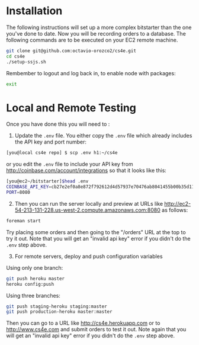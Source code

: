 Installation
============
The following instructions will set up a more complex bitstarter than the
one you've done to date. Now you will be recording orders to a database.
The following commands are to be executed on your EC2 remote machine.

```sh
git clone git@github.com:octavio-orozco2/cs4e.git
cd cs4e
./setup-ssjs.sh
```
Rembember to logout and log back in, to enable node with packages:

```sh
exit 
```


Local and Remote Testing
========================
Once you have done this you will need to :
 

1. Update the `.env` file. You either copy the `.env` file which already includes the API key and port number:

```bash
[you@local cs4e repo] $ scp .env h1:~/cs4e
```

or you edit the `.env` file to include your API key from
http://coinbase.com/account/integrations so that it looks like this:

```bash
[you@ec2~/bitstarter]$head .env
COINBASE_API_KEY=cb27e2ef0a8e872f792612d4d57937e70476ab8041455b00b35d1196cf80f50d
PORT=8080
```


2. Then you can run the server locally and preview at URLs like http://ec2-54-213-131-228.us-west-2.compute.amazonaws.com:8080 as follows:

```sh
foreman start
```

Try placing some orders and then going to the "/orders" URL at the top to
try it out. Note that you will get an "invalid api key" error if you didn't
do the `.env` step above.


3. For remote servers, deploy and push configuration variables

Using only one branch:

```sh
git push heroku master
heroku config:push
```

Using three branches:
```sh
git push staging-heroku staging:master
git push production-heroku master:master
```

Then you can go to a URL like http://cs4e.herokuapp.com or to
http://www.cs4e.com and submit orders to test it out.
Note again that you will get an "invalid api key"
error if you didn't do the `.env` step above.

